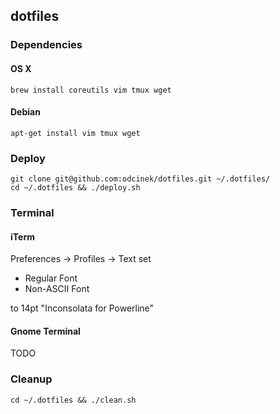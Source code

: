 ## dotfiles

### Dependencies 

#### OS X

```
brew install coreutils vim tmux wget
```

#### Debian
```
apt-get install vim tmux wget
```

### Deploy
```
git clone git@github.com:odcinek/dotfiles.git ~/.dotfiles/
cd ~/.dotfiles && ./deploy.sh
```

### Terminal

#### iTerm
Preferences -> Profiles -> Text set
* Regular Font 
* Non-ASCII Font

to 14pt "Inconsolata for Powerline"

#### Gnome Terminal

TODO

### Cleanup
```
cd ~/.dotfiles && ./clean.sh
```
